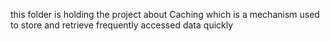 this folder is holding the project about Caching which is a mechanism used to store and retrieve frequently accessed data quickly 